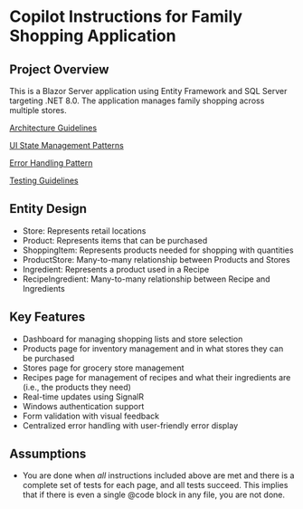 # Copilot Instructions for Family Shopping Application

## Project Overview
This is a Blazor Server application using Entity Framework and SQL Server targeting .NET 8.0. The application manages family shopping across multiple stores.

[Architecture Guidelines](../Specifications/architecture-guidelines.md)

[UI State Management Patterns](../Specifications/ui-state-management-guidelines.md)

[Error Handling Pattern](../Specifications/error-handling-guidelines.md)

[Testing Guidelines](../Specifications/testing-guidelines.md)

## Entity Design
- Store: Represents retail locations
- Product: Represents items that can be purchased
- ShoppingItem: Represents products needed for shopping with quantities
- ProductStore: Many-to-many relationship between Products and Stores
- Ingredient: Represents a product used in a Recipe
- RecipeIngredient: Many-to-many relationship between Recipe and Ingredients

## Key Features
- Dashboard for managing shopping lists and store selection
- Products page for inventory management and in what stores they can be purchased
- Stores page for grocery store management
- Recipes page for management of recipes and what their ingredients are (i.e., the products they need)
- Real-time updates using SignalR
- Windows authentication support
- Form validation with visual feedback
- Centralized error handling with user-friendly error display

## Assumptions
- You are done when *all* instructions included above are met and there is a complete set of tests for each page, and all tests succeed. This implies that if there is even a single @code block in any file, you are not done.
